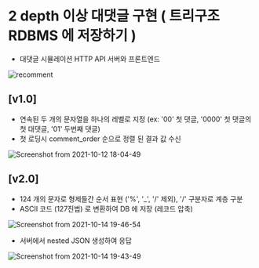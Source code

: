 # 2 depth 이상 대댓글 구현 ( 트리구조 RDBMS 에 저장하기 )  
* 대댓글 시뮬레이션 HTTP API 서버와 프론트엔드  

![recomment](https://user-images.githubusercontent.com/12610035/136926043-491cc55e-1dfe-47e3-b336-eb3d233638d8.gif)  

## [v1.0]  
* 연속된 두 개의 문자열을 하나의 레벨로 지정  (ex: '00' 첫 댓글, '0000' 첫 댓글의 첫 대댓글, '01' 두번째 댓글)  
* 첫 로딩시 comment_order 순으로 정렬 된 결과 값 수신  

![Screenshot from 2021-10-12 18-04-49](https://user-images.githubusercontent.com/12610035/136926491-b737a6ed-00aa-4fd0-9950-e4f24eadce6a.png)  

## [v2.0]  
* 124 개의 문자로 형제들간 순서 표현 ('%', '_', '/' 제외), '/' 구분자로 계층 구분  
* ASCII 코드 (127진법) 로 변환하여 DB 에 저장 (레코드 압축)  

![Screenshot from 2021-10-14 19-46-54](https://user-images.githubusercontent.com/12610035/137303132-7caaadfc-1272-4126-8b2f-ddd2ecc5e3d9.png)  

* 서버에서 nested JSON 생성하여 응답  

![Screenshot from 2021-10-14 19-43-49](https://user-images.githubusercontent.com/12610035/137302730-fbebff53-6519-40ce-a1b1-f49de1390bfd.png)  
